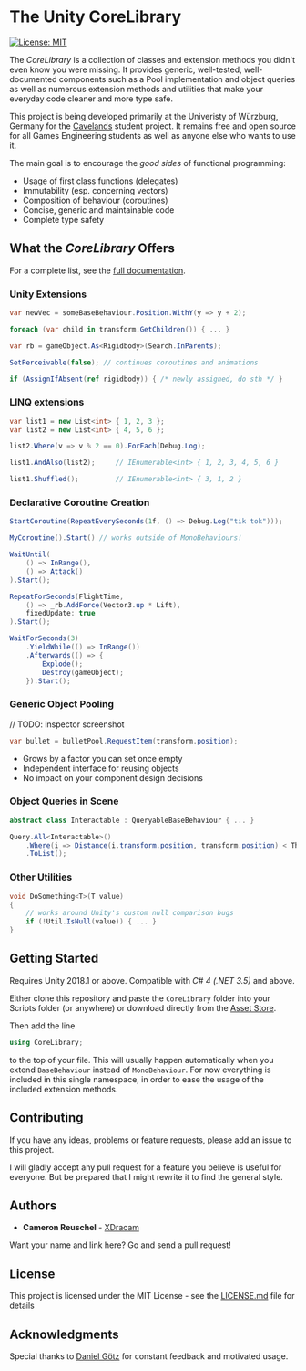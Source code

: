 # The Unity CoreLibrary
[![License: MIT](https://img.shields.io/badge/License-MIT-yellow.svg)](https://opensource.org/licenses/MIT)

The *CoreLibrary* is a collection of classes and extension methods you didn't even know you were missing. It provides generic, well-tested, well-documented components such as a Pool implementation and object queries as well as numerous extension methods and utilities that make your everyday code cleaner and more type safe.

This project is being developed primarily at the Univeristy of Würzburg, Germany for the [Cavelands](http://cavelands.de/) student project. It remains free and open source for all Games Engineering students as well as anyone else who wants to use it. 

The main goal is to encourage the *good sides* of functional programming:

- Usage of first class functions (delegates)
- Immutability (esp. concerning vectors)
- Composition of behaviour (coroutines)
- Concise, generic and maintainable code
- Complete type safety

## What the *CoreLibrary* Offers

For a complete list, see the [full documentation](Documentation/documentation.pdf).

### Unity Extensions

```cs
var newVec = someBaseBehaviour.Position.WithY(y => y + 2);

foreach (var child in transform.GetChildren()) { ... }

var rb = gameObject.As<Rigidbody>(Search.InParents);

SetPerceivable(false); // continues coroutines and animations

if (AssignIfAbsent(ref rigidbody)) { /* newly assigned, do sth */ }
```

### LINQ extensions

```cs
var list1 = new List<int> { 1, 2, 3 };
var list2 = new List<int> { 4, 5, 6 };

list2.Where(v => v % 2 == 0).ForEach(Debug.Log);

list1.AndAlso(list2);     // IEnumerable<int> { 1, 2, 3, 4, 5, 6 }

list1.Shuffled();         // IEnumerable<int> { 3, 1, 2 }
```

### Declarative Coroutine Creation

```cs
StartCoroutine(RepeatEverySeconds(1f, () => Debug.Log("tik tok")));

MyCoroutine().Start() // works outside of MonoBehaviours!

WaitUntil(
    () => InRange(),
    () => Attack()
).Start();

RepeatForSeconds(FlightTime,
    () => _rb.AddForce(Vector3.up * Lift),
    fixedUpdate: true
).Start();

WaitForSeconds(3)
    .YieldWhile(() => InRange())
    .Afterwards(() => {
        Explode();
        Destroy(gameObject);
    }).Start();
```

### Generic Object Pooling

// TODO: inspector screenshot

```cs
var bullet = bulletPool.RequestItem(transform.position);
```

- Grows by a factor you can set once empty
- Independent interface for reusing objects
- No impact on your component design decisions

### Object Queries in Scene

```cs
abstract class Interactable : QueryableBaseBehaviour { ... }

Query.All<Interactable>()
    .Where(i => Distance(i.transform.position, transform.position) < Threshold)
    .ToList();
```

### Other Utilities

```cs
void DoSomething<T>(T value) 
{
    // works around Unity's custom null comparison bugs
    if (!Util.IsNull(value)) { ... }
}
```

## Getting Started

Requires Unity 2018.1 or above. Compatible with *C# 4 (.NET 3.5)* and above.

Either clone this repository and paste the `CoreLibrary` folder into your Scripts folder (or anywhere) or download directly from the [Asset Store](???).

Then add the line
```cs
using CoreLibrary;
``` 
to the top of your file. This will usually happen automatically when you extend `BaseBehaviour` instead of `MonoBehaviour`. For now everything is included in this single namespace, in order to ease the usage of the included extension methods.

## Contributing

If you have any ideas, problems or feature requests, please add an issue to this project. 

I will gladly accept any pull request for a feature you believe is useful for everyone. But be prepared that I might rewrite it to find the general style.

## Authors

* **Cameron Reuschel** - [XDracam](https://github.com/xdracam)

Want your name and link here? Go and send a pull request!

## License

This project is licensed under the MIT License - see the [LICENSE.md](LICENSE.md) file for details

## Acknowledgments

Special thanks to [Daniel Götz](https://github.com/Eregerog) for constant feedback and motivated usage.
